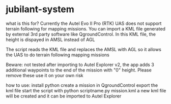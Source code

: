 # jubilant-system

what is this for?
  Currently the Autel Evo II Pro (RTK) UAS does not support terrain following for mapping missions.
  You can import a KML file generated by external 3rd party software like QgroundControl. 
  In this KML file, the height is dispayed in AMSL instead of AGL

The script reads the KML file and replaces the AMSL with AGL so it allows the UAS to do terrain following mapping missions

Beware:
  not tested
  after importing to Autel Explorer v2, the app adds 3 additional waypoints to the end of the mission with "0" height. Please remove these
  use it on your own risk
  
how to use:
  install python
  create a mission in QgroundControl
  export the kml file
  start the script with python scriptname.py mission.kml
  a new kml file will be created and it can be imported to Autel Explorer 
